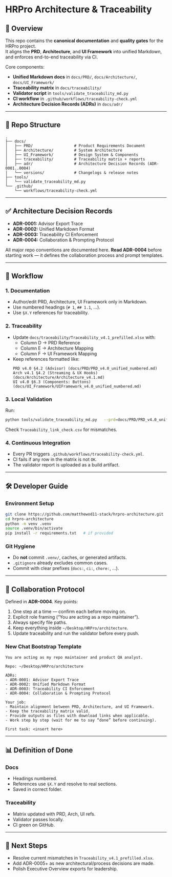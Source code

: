 # HRPro Architecture & Traceability

## 📌 Overview
This repo contains the **canonical documentation** and **quality gates** for the HRPro project.  
It aligns the **PRD**, **Architecture**, and **UI Framework** into unified Markdown, and enforces end-to-end traceability via CI.

Core components:
- **Unified Markdown docs** in `docs/PRD/`, `docs/Architecture/`, `docs/UI_Framework/`
- **Traceability matrix** in `docs/traceability/`
- **Validator script** in `tools/validate_traceability_md.py`
- **CI workflow** in `.github/workflows/traceability-check.yml`
- **Architecture Decision Records (ADRs)** in `docs/adr/`

---

## 📂 Repo Structure
```
.
├── docs/
│   ├── PRD/                  # Product Requirements Document
│   ├── Architecture/         # System Architecture
│   ├── UI_Framework/         # Design System & Components
│   ├── traceability/         # Traceability matrix + reports
│   ├── adr/                  # Architecture Decision Records (ADR-0001..0004)
│   └── versions/             # Changelogs & release notes
├── tools/
│   └── validate_traceability_md.py
└── .github/
    └── workflows/traceability-check.yml
```

---

## ✅ Architecture Decision Records
- **ADR-0001:** Advisor Export Trace  
- **ADR-0002:** Unified Markdown Format  
- **ADR-0003:** Traceability CI Enforcement  
- **ADR-0004:** Collaboration & Prompting Protocol  

All major repo conventions are documented here. **Read ADR-0004** before starting work — it defines the collaboration process and prompt templates.

---

## 🔄 Workflow

### 1. Documentation
- Author/edit PRD, Architecture, UI Framework only in Markdown.  
- Use numbered headings (`# 1`, `## 1.1`, …).  
- Use `§X.Y` references for traceability.

### 2. Traceability
- Update `docs/traceability/Traceability_v4.1_prefilled.xlsx` with:
  - Column D → PRD Reference
  - Column E → Architecture Mapping
  - Column F → UI Framework Mapping
- Keep references formatted like:
  ```
  PRD v4.0 §4.2 (Advisor) (docs/PRD/PRD_v4.0_unified_numbered.md)
  Arch v4.1 §4.2 (Streaming & UX Hooks) (docs/Architecture/Architecture_v4.1.md)
  UI v4.0 §6.3 (Components: Buttons) (docs/UI_Framework/UIFramework_v4.0_unified_numbered.md)
  ```

### 3. Local Validation
Run:
```bash
python tools/validate_traceability_md.py   --prd=docs/PRD/PRD_v4.0_unified_numbered.md   --arch=docs/Architecture/Architecture_v4.1.md   --ui=docs/UI_Framework/UIFramework_v4.0_unified_numbered.md   --trace=docs/traceability/Traceability_v4.1_prefilled.xlsx   --out=docs/traceability/Traceability_link_check.csv
```

Check `Traceability_link_check.csv` for mismatches.

### 4. Continuous Integration
- Every PR triggers `.github/workflows/traceability-check.yml`.
- CI fails if any row in the matrix is not `OK`.
- The validator report is uploaded as a build artifact.

---

## 🛠️ Developer Guide

### Environment Setup
```bash
git clone https://github.com/matthewod11-stack/hrpro-architecture.git
cd hrpro-architecture
python -m venv .venv
source .venv/bin/activate
pip install -r requirements.txt   # if provided
```

### Git Hygiene
- Do **not** commit `.venv/`, caches, or generated artifacts.
- `.gitignore` already excludes common cases.
- Commit with clear prefixes (`docs:`, `ci:`, `chore:`, …).

---

## 🤝 Collaboration Protocol
Defined in **ADR-0004**. Key points:
1. One step at a time — confirm each before moving on.
2. Explicit role framing (“You are acting as a repo maintainer”).
3. Always specify file paths.
4. Keep everything inside `~/Desktop/HRPro/architecture`.
5. Update traceability and run the validator before every push.

### New Chat Bootstrap Template
```
You are acting as my repo maintainer and product QA analyst.

Repo: ~/Desktop/HRPro/architecture

ADRs:
- ADR-0001: Advisor Export Trace
- ADR-0002: Unified Markdown Format
- ADR-0003: Traceability CI Enforcement
- ADR-0004: Collaboration & Prompting Protocol

Your job:
- Maintain alignment between PRD, Architecture, and UI Framework.
- Keep the traceability matrix valid.
- Provide outputs as files with download links when applicable.
- Work step by step (wait for me to say “done” before continuing).

First task: <insert here>
```

---

## 📊 Definition of Done

### Docs
- Headings numbered.
- References use `§X.Y` and resolve to real sections.
- Saved in correct folder.

### Traceability
- Matrix updated with PRD, Arch, UI refs.
- Validator passes locally.
- CI green on GitHub.

---

## 🧩 Next Steps
- Resolve current mismatches in `Traceability_v4.1_prefilled.xlsx`.
- Add ADR-0005+ as new architectural/process decisions are made.
- Polish Executive Overview exports for leadership.
